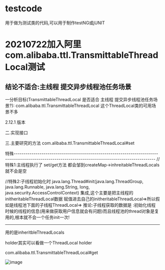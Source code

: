 # testcode
用于做为测试类的代码,可以用于制作testNG或jUNIT


# 20210722加入阿里com.alibaba.ttl.TransmittableThreadLocal测试

## 结论不适合:主线程 提交异步线程池任务场景

一分析目标(TransmittableThreadLocal 是否适合 主线程 提交异步线程池任务场景?):
com.alibaba.ttl.TransmittableThreadLocal 这个ThreadLocal类的可用场景不多

2.12.1
版本


二.实现接口




三.主要研究的方法
com.alibaba.ttl.TransmittableThreadLocal#set






特殊-----------------------------------------------------------------------------------------------------------------------------------------------------
//特殊1:主线程执行了 set/get方法 都会邹到createMap->inhreitableThreadLocals就不会是空



//特殊2:子线程初始化时 java.lang.Thread#init(java.lang.ThreadGroup, java.lang.Runnable, java.lang.String, long, java.security.AccessControlContext)
集成,这个主要是把主线程的initheritableThreadLocal数据 赋值进去自己的initheritableThreadLocal=>所以假如是线程池下面的子线程ThreadLocal=>   推论:子线程获取的数据是 :初始化线程时候的线程的信息(用来做获取用户信息就会有问题)而且线程池的thread对象是复用的,根本就不会一个任务init一次!



--------------------------------------------------------------------------------------------------------------------------------------------
用的是inheritbleThreadLocals


holder其实可以看做一个ThreadLocal
holder


com.alibaba.ttl.TransmittableThreadLocal#get





![image](https://user-images.githubusercontent.com/35860913/126746470-41ed7c51-3aaa-43a7-a48f-8e6d387462fd.png)
